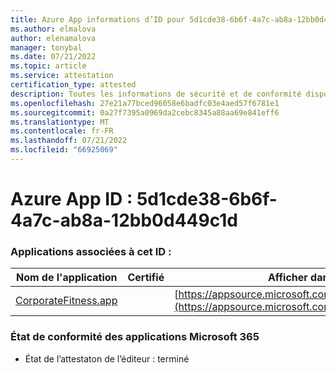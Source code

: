 ```yaml
---
title: Azure App informations d’ID pour 5d1cde38-6b6f-4a7c-ab8a-12bb0d449c1d
ms.author: elmalova
author: elenamalova
manager: tonybal
ms.date: 07/21/2022
ms.topic: article
ms.service: attestation
certification_type: attested
description: Toutes les informations de sécurité et de conformité disponibles pour 5d1cde38-6b6f-4a7c-ab8a-12bb0d449c1d.
ms.openlocfilehash: 27e21a77bced96058e6badfc03e4aed57f6781e1
ms.sourcegitcommit: 0a27f7395a0969da2cebc8345a88aa69e841eff6
ms.translationtype: MT
ms.contentlocale: fr-FR
ms.lasthandoff: 07/21/2022
ms.locfileid: "66925069"
---
```

# <a name="azure-app-id-5d1cde38-6b6f-4a7c-ab8a-12bb0d449c1d"></a>Azure App ID : 5d1cde38-6b6f-4a7c-ab8a-12bb0d449c1d


### <a name="apps-associated-with-this-id"></a>Applications associées à cet ID :
| **Nom de l'application** | **Certifié** | **Afficher dans AppSource** |
|--------------|---------------|-----------------------|
| [CorporateFitness.app](../forward/WA200004093.md) |  | [https://appsource.microsoft.com/product/office/WA200004093](https://appsource.microsoft.com/product/office/WA200004093) |

### <a name="microsoft-365-app-compliance-status"></a>État de conformité des applications Microsoft 365
- État de l’attestaton de l’éditeur : terminé
